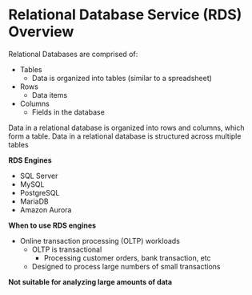 # Relational Database Service (RDS) Overview

Relational Databases are comprised of:

- Tables
  - Data is organized into tables (similar to a spreadsheet)
- Rows
  - Data items
- Columns
  - Fields in the database

Data in a relational database is organized into rows and columns, which form a table.
Data in a relational database is structured across multiple tables

**RDS Engines**

- SQL Server
- MySQL
- PostgreSQL
- MariaDB
- Amazon Aurora

**When to use RDS engines**

- Online transaction processing (OLTP) workloads
  - OLTP is transactional
    - Processing customer orders, bank transaction, etc
  - Designed to process large numbers of small transactions

**Not suitable for analyzing large amounts of data**

